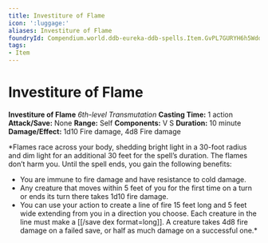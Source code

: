 ```yaml
---
title: Investiture of Flame
icon: ':luggage:'
aliases: Investiture of Flame
foundryId: Compendium.world.ddb-eureka-ddb-spells.Item.GvPL7GURYH6h5Wdd
tags:
- Item
---
```


# Investiture of Flame

**Investiture of Flame**
_6th-level Transmutation_
**Casting Time:** 1 action
**Attack/Save:** None
**Range:** Self
**Components:** V S
**Duration:** 10 minute
**Damage/Effect:** 1d10 Fire damage, 4d8 Fire damage

*Flames race across your body, shedding bright light in a 30-foot radius and dim light for an additional 30 feet for the spell’s duration. The flames don’t harm you. Until the spell ends, you gain the following benefits:
* You are immune to fire damage and have resistance to cold damage.
* Any creature that moves within 5 feet of you for the first time on a turn or ends its turn there takes 1d10 fire damage.
* You can use your action to create a line of fire 15 feet long and 5 feet wide extending from you in a direction you choose. Each creature in the line must make a [[/save dex format=long]]. A creature takes 4d8 fire damage on a failed save, or half as much damage on a successful one.*